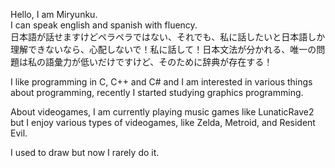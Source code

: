 Hello, I am Miryunku.<br>
I can speak english and spanish with fluency.<br>
日本語が話せますけどペラペラではない、それでも、私に話したいと日本語しか理解できないなら、心配しないで！私に話して！日本文法が分かれる、唯一の問題は私の語彙力が低いだけですけど、そのために辞典が存在する！

I like programming in C, C++ and C# and I am interested in various things about programming, recently I started studying graphics programming.

About videogames, I am currently playing music games like LunaticRave2 but I enjoy various types of videogames, like Zelda, Metroid, and Resident Evil.

I used to draw but now I rarely do it.

<!---
Miryunku/Miryunku is a ✨ special ✨ repository because its `README.md` (this file) appears on your GitHub profile.
You can click the Preview link to take a look at your changes.
--->
